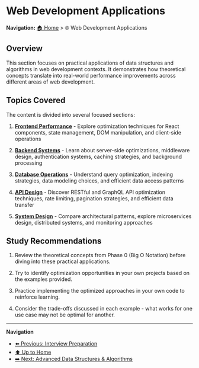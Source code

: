# Web Development Applications

**Navigation:** [🏠 Home](../README.md) > 🌐 Web Development Applications

## Overview

This section focuses on practical applications of data structures and algorithms in web development contexts. It demonstrates how theoretical concepts translate into real-world performance improvements across different areas of web development.

## Topics Covered

The content is divided into several focused sections:

1. [**Frontend Performance**](./frontend/README.md) - Explore optimization techniques for React components, state management, DOM manipulation, and client-side operations

2. [**Backend Systems**](./backend/README.md) - Learn about server-side optimizations, middleware design, authentication systems, caching strategies, and background processing

3. [**Database Operations**](./database/README.md) - Understand query optimization, indexing strategies, data modeling choices, and efficient data access patterns

4. [**API Design**](./api/README.md) - Discover RESTful and GraphQL API optimization techniques, rate limiting, pagination strategies, and efficient data transfer

5. [**System Design**](./system-design/README.md) - Compare architectural patterns, explore microservices design, distributed systems, and monitoring approaches

## Study Recommendations

1. Review the theoretical concepts from Phase 0 (Big O Notation) before diving into these practical applications.

2. Try to identify optimization opportunities in your own projects based on the examples provided.

3. Practice implementing the optimized approaches in your own code to reinforce learning.

4. Consider the trade-offs discussed in each example - what works for one use case may not be optimal for another.

---

**Navigation**
- [⬅️ Previous: Interview Preparation](../08-Interview-Preparation/README.md)
- [⬆️ Up to Home](../README.md)
- [➡️ Next: Advanced Data Structures & Algorithms](../11-Trees/README.md)